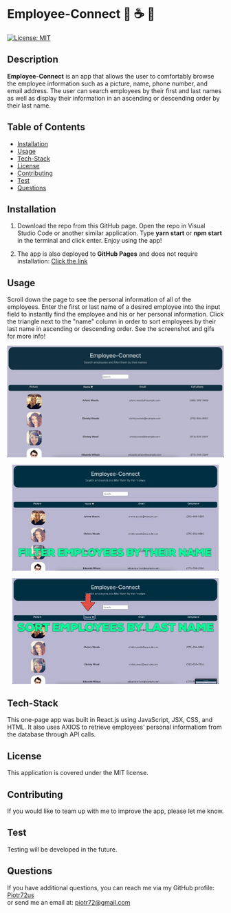 
# Employee-Connect 🏢 ☕ 🦖
[![License: MIT](https://img.shields.io/badge/License-MIT-yellow.svg)](https://opensource.org/licenses/MIT)

## Description
__Employee-Connect__ is an app that allows the user to comfortably browse the employee information such as a picture, name, phone number, and email address. The user can search employees by their first and last names as well as display their information in an ascending or descending order by their last name.

## Table of Contents
* [Installation](#Installation)
* [Usage](#Usage)
* [Tech-Stack](#Tech-Stack)
* [License](#License)
* [Contributing](#Contributing)
* [Test](#Test)
* [Questions](#Questions)

## Installation

1. Download the repo from this GitHub page. Open the repo in Visual Studio Code or another similar application. Type __yarn start__ or __npm start__ in the terminal and click enter. Enjoy using the app! 

2. The app is also deployed to __GitHub Pages__ and does not require installation: [Click the link](piotr72us.github.io/employee-connect/)


## Usage
Scroll down the page to see the personal information of all of the employees. Enter the first or last name of a desired employee into the input field to instantly find the employee and his or her personal information. Click the triangle next to the "name" column in order to sort employees by their last name in ascending or descending order. See the screenshot and gifs for more info!

<p align="center">
<img src="./src/img/screen.png"/>
</p>

<p align="center">
<img src="./src/img/filter-gif.gif"/>
</p>

<p align="center">
<img src="./src/img/sort-gif.gif"/>
</p>


## Tech-Stack
This one-page app was built in React.js using JavaScript, JSX, CSS, and HTML. It also uses AXIOS to retrieve employees' personal informatiom from the database through API calls.

## License
This application is covered under the MIT license.

## Contributing
If you would like to team up with me to improve the app, please let me know.

## Test
Testing will be developed in the future.

## Questions
If you have additional questions, you can reach me via my GitHub profile: [Piotr72us](https://github.com/Piotr72us)<br/>
or send me an email at: piotr72@gmail.com
